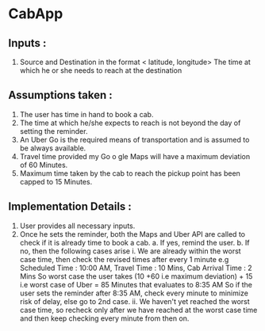 # CabApp

## Inputs : 
1. Source and Destination in the format < latitude, longitude>  The time at which he or she needs to reach at the destination

## Assumptions taken :
1. The user has time in hand to book a cab. 
2. The time at which he/she expects to reach is not beyond the day of setting the reminder. 
3. An Uber Go is the required means of transportation and is assumed to be always available. 
4. Travel time provided my Go o gle Maps will have a maximum deviation of 60 Minutes. 
5. Maximum time taken by the cab to reach the pickup point has been capped to 15 Minutes. 


## Implementation Details : 
1. User provides all necessary inputs.
2. Once he sets the reminder, both the Maps and Uber API are called to check if it is already time to book a cab. 
	a. If yes, remind the user. 
	b. If no, then the following cases arise 
		i. We are already within the worst case time, then check the revised times after every 1 minute e.g Scheduled Time : 10:00 AM, Travel Time : 10 Mins, Cab Arrival Time : 2 Mins So worst case the user takes (10 +60 i.e maximum deviation) + 15 i.e worst case of Uber = 85 Minutes that evaluates to 8:35 AM So if the user sets the reminder after 8:35 AM, check every minute to minimize risk of delay, else go to 2nd case. 
		ii. We haven't yet reached the worst case time, so recheck only after we
		have reached at the worst case time and then keep checking every
		minute from then on.